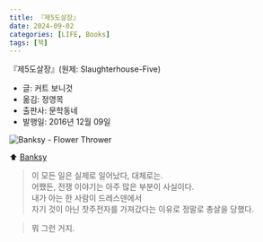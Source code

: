 ```yaml
---
title: 『제5도살장』
date: 2024-09-02
categories: [LIFE, Books]
tags: [책]
---
```



『제5도살장』(원제: Slaughterhouse-Five)
- 글: 커트 보니것
- 옮김: 정영목
- 출판사: 문학동네
- 발행일: 2016년 12월 09일


![Banksy - Flower Thrower](https://upload.wikimedia.org/wikipedia/commons/c/cb/West_bank.png)

⬆️ [Banksy](https://en.wikipedia.org/wiki/Banksy)


> 이 모든 일은 실제로 일어났다, 대체로는.   
> 어쨌든, 전쟁 이야기는 아주 많은 부분이 사실이다.   
> 내가 아는 한 사람이 드레스덴에서   
> 자기 것이 아닌 찻주전자를 가져갔다는 이유로 정말로 총살을 당했다.   

> 뭐 그런 거지.
